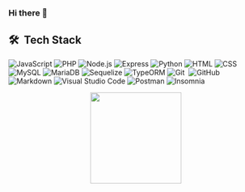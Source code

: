  ### Hi there 👋

## 🛠 &nbsp;Tech Stack

![JavaScript](https://img.shields.io/badge/-JavaScript-05122A?style=flat&logo=javascript)&nbsp;![PHP](https://img.shields.io/badge/-PHP-05122A?style=flat&logo=php)&nbsp;![Node.js](https://img.shields.io/badge/-NodeJs-05122A?style=flat&logo=node.js)&nbsp;![Express](https://img.shields.io/badge/-Express-05122A?style=flat&logo=express)&nbsp;![Python](https://img.shields.io/badge/-Python-05122A?style=flat&logo=python)&nbsp;![HTML](https://img.shields.io/badge/-HTML-05122A?style=flat&logo=HTML5)&nbsp;![CSS](https://img.shields.io/badge/-CSS-05122A?style=flat&logo=CSS3&logoColor=1572B6)&nbsp;![MySQL](https://img.shields.io/badge/-MySQL-05122A?style=flat&logo=mysql)&nbsp;![MariaDB](https://img.shields.io/badge/-MariaDB-05122A?style=flat&logo=mariadb)&nbsp;![Sequelize](https://img.shields.io/badge/-Sequelize-05122A?style=flat&logo=sequelize)&nbsp;![TypeORM](https://img.shields.io/badge/-TypeORM-05122A?style=flat&logo=typeorm)&nbsp;![Git](https://img.shields.io/badge/-Git-05122A?style=flat&logo=git)&nbsp;
![GitHub](https://img.shields.io/badge/-GitHub-05122A?style=flat&logo=github)&nbsp;![Markdown](https://img.shields.io/badge/-Markdown-05122A?style=flat&logo=markdown)&nbsp;![Visual Studio Code](https://img.shields.io/badge/-Visual%20Studio%20Code-05122A?style=flat&logo=visual-studio-code&logoColor=007ACC)&nbsp;![Postman](https://img.shields.io/badge/-Postman-05122A?style=flat&logo=postman)&nbsp;![Insomnia](https://img.shields.io/badge/-Insomnia-05122A?style=flat&logo=insomnia)&nbsp;

<p align="center">
 <img height="180em" src="https://github-readme-stats.vercel.app/api/top-langs/?username=nicollaslopes&layout=compact&langs_count=7&theme=dracula"/>
</p>
